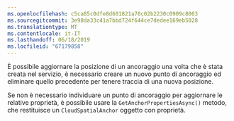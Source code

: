 ```yaml
---
ms.openlocfilehash: c5ca85c0dfe8d601821a78c02b2230c0909c8003
ms.sourcegitcommit: 3e98da33c41a7bbd724f644ce7dedee169eb5028
ms.translationtype: MT
ms.contentlocale: it-IT
ms.lasthandoff: 06/18/2019
ms.locfileid: "67179858"
---
```

È possibile aggiornare la posizione di un ancoraggio una volta che è stata creata nel servizio, è necessario creare un nuovo punto di ancoraggio ed eliminare quello precedente per tenere traccia di una nuova posizione.

Se non è necessario individuare un punto di ancoraggio per aggiornare le relative proprietà, è possibile usare la `GetAnchorPropertiesAsync()` metodo, che restituisce un `CloudSpatialAnchor` oggetto con proprietà.
